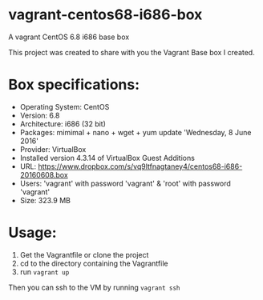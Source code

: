 # vagrant-centos68-i686-box
A vagrant CentOS 6.8 i686 base box

This project was created to share with you the Vagrant Base box I created.

Box specifications:
===================

- Operating System: CentOS
- Version: 6.8
- Architecture: i686 (32 bit)
- Packages: mimimal + nano + wget + yum update 'Wednesday, 8 June 2016'
- Provider: VirtualBox
- Installed version 4.3.14 of VirtualBox Guest Additions
- URL: https://www.dropbox.com/s/vq9ltfnagtaney4/centos68-i686-20160608.box
- Users:  'vagrant' with password 'vagrant' & 'root' with password 'vagrant'
- Size: 323.9 MB

Usage:
======

1. Get the Vagrantfile or clone the project
2. cd to the directory containing the Vagrantfile
3. run `vagrant up`

Then you can ssh to the VM by running `vagrant ssh`
